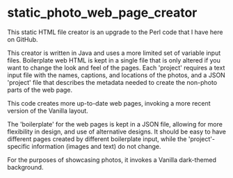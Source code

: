 # static_photo_web_page_creator
This static HTML file creator is an upgrade to the Perl code that I have here on GitHub. 

This creator is written in Java and uses a more limited set of variable input files. Boilerplate web HTML is kept in a single file that is only altered if you want to change the look and feel of the pages. Each 'project' requires a text input file with the names, captions, and locations of the photos, and a JSON 'project' file that describes the metadata needed to create the non-photo parts of the web page.

This code creates more up-to-date web pages, invoking a more recent version of the Vanilla layout. 

The 'boilerplate' for the web pages is kept in a JSON file, allowing for more flexibility in design, and use of alternative designs. It should be easy to have different pages created by different boilerplate input, while the 'project'-specific information (images and text) do not change.

For the purposes of showcasing photos, it invokes a Vanilla dark-themed background.

